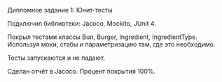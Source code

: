 Дипломное задание 1: Юнит-тесты


Подключил библиотеки: Jacoco, Mockito, JUnit 4.

Покрыл тестами классы Bun, Burger, Ingredient, IngredientType. Используя моки, стабы и параметризацию там, где это необходимо. 

Тесты запускаются и не падают.

Сделан отчёт в Jacoco. Процент покрытия 100%.
